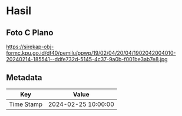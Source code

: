 # Hasil

## Foto C Plano

https://sirekap-obj-formc.kpu.go.id/df40/pemilu/ppwp/19/02/04/20/04/1902042004010-20240214-185541--ddfe732d-5145-4c37-9a0b-f001be3ab7e8.jpg


## Metadata

| Key        | Value               |
| ---------- | ------------------- |
| Time Stamp | 2024-02-25 10:00:00 |



